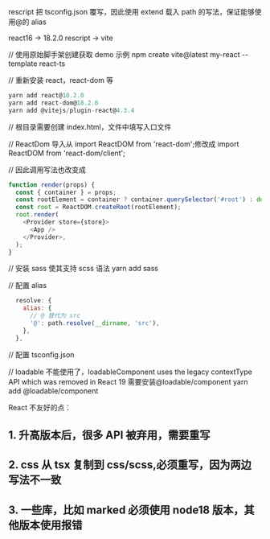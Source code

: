 rescript 把 tsconfig.json 覆写，因此使用 extend 载入 path 的写法，保证能够使用@的 alias

react16 -> 18.2.0 rescript -> vite

// 使用原始脚手架创建获取 demo 示例 npm create vite@latest my-react --template react-ts

// 重新安装 react，react-dom 等

```javascript
yarn add react@18.2.0
yarn add react-dom@18.2.0
yarn add @vitejs/plugin-react@4.3.4
```

// 根目录需要创建 index.html，文件中填写入口文件 <script type="module" src="/src/index.tsx"></script>

// ReactDom 导入从 import ReactDOM from 'react-dom';修改成 import ReactDOM from 'react-dom/client';

// 因此调用写法也改变成

```javascript
function render(props) {
  const { container } = props;
  const rootElement = container ? container.querySelector('#root') : document.querySelector('#root');
  const root = ReactDOM.createRoot(rootElement);
  root.render(
    <Provider store={store}>
      <App />
    </Provider>,
  );
}
```

// 安装 sass 使其支持 scss 语法 yarn add sass

// 配置 alias

```javascript
  resolve: {
    alias: {
      // @ 替代为 src
      '@': path.resolve(__dirname, 'src'),
    },
  },
```

// 配置 tsconfig.json

// loadable 不能使用了，loadableComponent uses the legacy contextType API which was removed in React 19 需要安装@loadable/component yarn add @loadable/component

React 不友好的点：

## 1. 升高版本后，很多 API 被弃用，需要重写

## 2. css 从 tsx 复制到 css/scss,必须重写，因为两边写法不一致

## 3. 一些库，比如 marked 必须使用 node18 版本，其他版本使用报错
